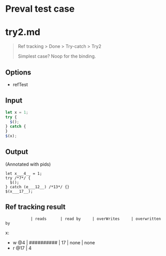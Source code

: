# Preval test case

# try2.md

> Ref tracking > Done > Try-catch > Try2
>
> Simplest case? Noop for the binding.

## Options

- refTest

## Input

`````js filename=intro
let x = 1;
try {
  $();
} catch {
}
$(x);
`````


## Output

(Annotated with pids)

`````filename=intro
let x___4__ = 1;
try /*7*/ {
  $();
} catch (e___12__) /*13*/ {}
$(x___17__);
`````


## Ref tracking result


               | reads      | read by     | overWrites     | overwritten by
x:
  - w @4       | ########## | 17          | none           | none
  - r @17      | 4
